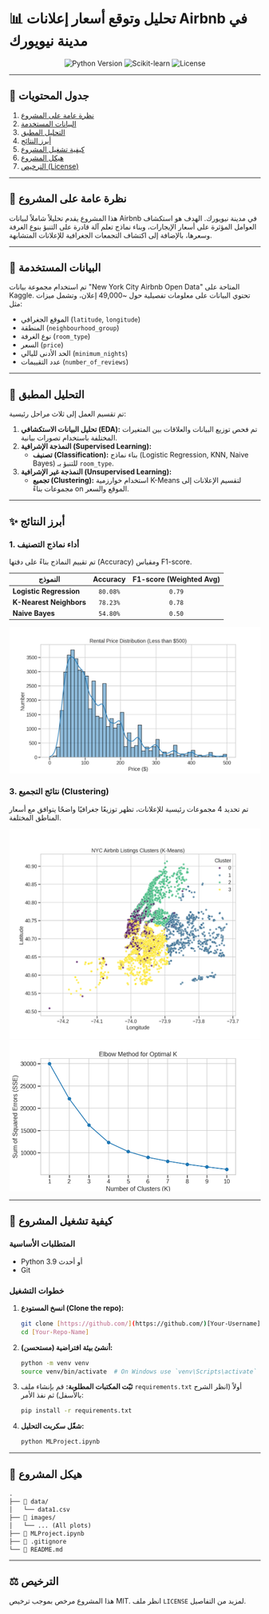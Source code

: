 # 📊 تحليل وتوقع أسعار إعلانات Airbnb في مدينة نيويورك

<p align="center">
  <img src="https://img.shields.io/badge/Python-3.9%2B-blue.svg" alt="Python Version">
  <img src="https://img.shields.io/badge/Library-Scikit--learn-orange.svg" alt="Scikit-learn">
  <img src="https://img.shields.io/badge/License-MIT-green.svg" alt="License">
</p>

---

## 📖 جدول المحتويات
1. [نظرة عامة على المشروع](#-نظرة-عامة-على-المشروع)
2. [البيانات المستخدمة](#-البيانات-المستخدمة)
3. [التحليل المطبق](#-التحليل-المطبق)
4. [أبرز النتائج](#-أبرز-النتائج)
5. [كيفية تشغيل المشروع](#-كيفية-تشغيل-المشروع)
6. [هيكل المشروع](#-هيكل-المشروع)
7. [الترخيص (License)](#-الترخيص)

---

## 🎯 نظرة عامة على المشروع
هذا المشروع يقدم تحليلاً شاملاً لبيانات Airbnb في مدينة نيويورك. الهدف هو استكشاف العوامل المؤثرة على أسعار الإيجارات، وبناء نماذج تعلم آلة قادرة على التنبؤ بنوع الغرفة وسعرها، بالإضافة إلى اكتشاف التجمعات الجغرافية للإعلانات المتشابهة.

---

## 💾 البيانات المستخدمة
تم استخدام مجموعة بيانات "New York City Airbnb Open Data" المتاحة على Kaggle. تحتوي البيانات على معلومات تفصيلية حول ~49,000 إعلان، وتشمل ميزات مثل:
* الموقع الجغرافي (`latitude`, `longitude`)
* المنطقة (`neighbourhood_group`)
* نوع الغرفة (`room_type`)
* السعر (`price`)
* الحد الأدنى لليالي (`minimum_nights`)
* عدد التقييمات (`number_of_reviews`)

---

## 🔬 التحليل المطبق
تم تقسيم العمل إلى ثلاث مراحل رئيسية:
1.  **تحليل البيانات الاستكشافي (EDA):** تم فحص توزيع البيانات والعلاقات بين المتغيرات المختلفة باستخدام تصورات بيانية.
2.  **النمذجة الإشرافية (Supervised Learning):**
    * **تصنيف (Classification):** بناء نماذج (Logistic Regression, KNN, Naive Bayes) للتنبؤ بـ `room_type`.
3.  **النمذجة غير الإشرافية (Unsupervised Learning):**
    * **تجميع (Clustering):** استخدام خوارزمية K-Means لتقسيم الإعلانات إلى مجموعات بناءً on الموقع والسعر.

---

## ✨ أبرز النتائج

### 1. أداء نماذج التصنيف
تم تقييم النماذج بناءً على دقتها (Accuracy) ومقياس F1-score.

| النموذج                 | Accuracy | F1-score (Weighted Avg) |
| ------------------------ | :------: | :---------------------: |
| **Logistic Regression** |  `80.08%` |         `0.79`          |
| **K-Nearest Neighbors** |  `78.23%` |         `0.78`          |
| **Naive Bayes** |  `54.80%` |         `0.50`          |


![نتائج توقع السعر](images/price_distribution.png)

### 3. نتائج التجميع (Clustering)
تم تحديد 4 مجموعات رئيسية للإعلانات، تظهر توزيعًا جغرافيًا واضحًا يتوافق مع أسعار المناطق المختلفة.

![مجموعات الإعلانات](images/kmeans_clusters.png)
![مجموعات الإعلانات](images/kmeans_elbow_method.png)


---

## 🚀 كيفية تشغيل المشروع

### المتطلبات الأساسية
* Python 3.9 أو أحدث
* Git

### خطوات التشغيل
1.  **انسخ المستودع (Clone the repo):**
    ```bash
    git clone [https://github.com/](https://github.com/)[Your-Username]/[Your-Repo-Name].git
    cd [Your-Repo-Name]
    ```

2.  **(مستحسن) أنشئ بيئة افتراضية:**
    ```bash
    python -m venv venv
    source venv/bin/activate  # On Windows use `venv\Scripts\activate`
    ```

3.  **ثبّت المكتبات المطلوبة:**
    قم بإنشاء ملف `requirements.txt` أولاً (انظر الشرح بالأسفل) ثم نفذ الأمر:
    ```bash
    pip install -r requirements.txt
    ```

4.  **شغّل سكربت التحليل:**
    ```bash
    python MLProject.ipynb
    ```

---

## 📂 هيكل المشروع
```
.
├── 📂 data/
│   └── data1.csv
├── 📂 images/
│   └── ... (All plots)
├── 📜 MLProject.ipynb
├── 📜 .gitignore
└── 📜 README.md
```

---

## ⚖️ الترخيص
هذا المشروع مرخص بموجب ترخيص MIT. انظر ملف `LICENSE` لمزيد من التفاصيل.
